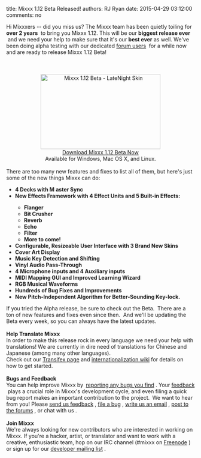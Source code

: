 title: Mixxx 1.12 Beta Released!
authors: RJ Ryan
date: 2015-04-29 03:12:00
comments: no

Hi Mixxxers -- did you miss us? The Mixxx team has been quietly toiling for <b>over 2 years</b>
&nbsp;to bring you Mixxx 1.12. This will be our <b>biggest release ever</b>
&nbsp;and we need your help to make sure that it's our <b>best ever</b>
 as well. We've been doing alpha testing with our dedicated <a href="https://mixxx.org/forums/viewtopic.php?f=1&amp;t=6617" target="_blank">forum users</a>
&nbsp;for a while now and are ready to release Mixxx 1.12 Beta!<br />
<div style="orphans: auto; text-align: start; text-indent: 0px; widows: auto;"><div style="-webkit-text-stroke-width: 0px; color: black; font-family: Times; font-size: medium; font-style: normal; font-variant: normal; letter-spacing: normal; line-height: normal; margin: 0px; text-transform: none; white-space: normal; word-spacing: 0px;"><br />
</div>
<div style="-webkit-text-stroke-width: 0px; color: black; font-family: Times; font-size: medium; font-style: normal; font-variant: normal; letter-spacing: normal; line-height: normal; margin: 0px; text-transform: none; white-space: normal; word-spacing: 0px;"><br />
</div>
<div style="text-align: center;"><div class="separator" style="clear: both; text-align: center;"><a href="{static}/images/news/Mixxx-1.12-beta.png" imageanchor="1" style="margin-left: 1em; margin-right: 1em;"><img alt="Mixxx 1.12 Beta - LateNight Skin" border="0" src="{static}/images/news/Mixxx-1.12-beta.png" height="200" title="Mixxx 1.12 Beta - LateNight Skin" width="320" />
</a>
</div>
<div class="separator" style="clear: both; text-align: center;"></div>
<a href="http://www.mixxx.org/download/?utm_source=blog&amp;utm_medium=blog&amp;utm_campaign=112_beta" target="_blank">Download Mixxx 1.12 Beta Now</a>
</div>
<div style="text-align: center;">Available for Windows, Mac OS X, and Linux.</div>
<br />
There are too many new features and fixes to list all of them, but here's just some of the new things Mixxx can do: <br />
<ul><li><b>4 Decks with M</b>
<b>aster Sync</b>
</li>
<li><b>New Effects Framework with 4 Effect Units and 5 Built-in Effects:</b>
</li>
<ul><li><b>Flanger</b>
</li>
<li><b>Bit Crusher</b>
</li>
<li><b>Reverb</b>
</li>
<li><b>Echo</b>
</li>
<li><b>Filter</b>
</li>
<li><b>More to come! </b>
</li>
</ul>
<li><b>Configurable, Resizeable User Interface with 3 Brand New Skins</b>
</li>
<li><b>Cover Art Display</b>
</li>
<li><b>Music Key Detection and Shifting</b>
</li>
<li><b>Vinyl Audio Pass-Through</b>
</li>
<li><b>4 Microphone inputs and 4 Auxiliary inputs</b>
</li>
<li><b>MIDI Mapping GUI and Improved Learning Wizard</b>
</li>
<li><b>RGB Musical Waveforms</b>
</li>
<li><b>Hundreds of Bug Fixes and Improvements</b>
</li>
<li><b>New Pitch-Independent Algorithm for Better-Sounding Key-lock.</b>
</li>
</ul>
<div>If you tried the Alpha release, be sure to check out the Beta. &nbsp;There are a ton of new features and fixes even since then.&nbsp; And we'll be updating the Beta every week, so you can always have the latest updates.<br />
<br />
<b>Help Translate Mixxx</b>
<br />
In order to make this release rock in every language we need your help with translations! We are currently in dire need of translations for Chinese and Japanese (among many other languages).<br />
Check out our <a href="https://www.transifex.com/projects/p/mixxxdj/" target="_blank">Transifex page</a>
 and <a href="https://github.com/mixxxdj/mixxx/wiki/internationalization" target="_blank">internationalization wiki</a>
 for details on how to get started.</div>
<div><b><br />
</b>
</div>
<b>Bugs and Feedback</b>
<br />
<div><div><div style="margin: 0px;"><b><span class="Apple-style-span" style="font-weight: normal;"><b><span class="Apple-style-span" style="font-weight: normal;">You can help improve Mixxx by&nbsp;</span>
<span class="Apple-style-span" style="font-weight: normal;"><a href="https://bugs.launchpad.net/mixxx/+filebug" target="_blank">reporting any bugs you find</a>
</span>
<span class="Apple-style-span" style="font-weight: normal;">. Your&nbsp;<a href="https://docs.google.com/forms/d/1Zbx-VgdcSIuTTmy9UalNZhtDypSJdSLvRVZ0MKOuLu4/viewform" target="_blank">feedback</a>
&nbsp;plays a crucial role in Mixxx's development cycle, and even filing a quick bug report makes an important contribution to the project.&nbsp;</span>
</b>
</span>
</b>
We want to hear from you! Please&nbsp;<a href="https://docs.google.com/forms/d/1Zbx-VgdcSIuTTmy9UalNZhtDypSJdSLvRVZ0MKOuLu4/viewform" target="_blank">send us feedback</a>
,&nbsp;<a href="https://bugs.launchpad.net/mixxx/+filebug" target="_blank">file a bug</a>
,&nbsp;<a href="https://lists.sourceforge.net/lists/listinfo/mixxx-devel" target="_blank">write us an email</a>
,&nbsp;<a href="https://mixxx.org/forums/" target="_blank">post to the forums</a>
, or&nbsp;chat with us
.</div>
</div>
<div><div style="margin: 0px;"><b><span class="Apple-style-span" style="font-weight: normal;"><br />
</span>
</b>
</div>
</div>
<div style="margin: 0px;"><b>Join Mixxx</b>
</div>
<div><div style="margin: 0px;">We're always looking for new contributors who are interested in working on Mixxx. If you're a hacker, artist, or translator and want to work with a creative, enthusiastic team, hop on our IRC channel (#mixxx on <a href="https://webchat.freenode.net/">Freenode</a>
) or sign up for our&nbsp;<a href="https://lists.sourceforge.net/lists/listinfo/mixxx-devel" target="_blank">developer mailing list</a>
.</div>
</div>
</div>
</div>
